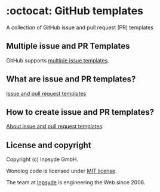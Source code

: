 # :octocat: GitHub templates
A collection of GitHub issue and pull request (PR) templates

## Multiple issue and PR Templates
GitHub supports [multiple issue templates](https://help.github.com/articles/about-issue-and-pull-request-templates/).

## What are issue and PR templates?
[Issue and pull request templates](https://blog.github.com/2016-02-17-issue-and-pull-request-templates/)

## How to create issue and PR templates?
[About issue and pull request templates](https://help.github.com/en/github/building-a-strong-community/about-issue-and-pull-request-templates)

## License and copyright
Copyright (c) Inpsyde GmbH.

Wonolog code is licensed under [MIT license](./LICENSE).

The team at [Inpsyde](https://inpsyde.com) is engineering the Web since 2006.
